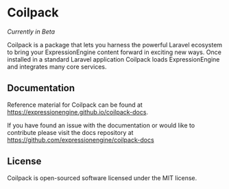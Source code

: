 # Coilpack

*Currently in Beta*

Coilpack is a package that lets you harness the powerful Laravel ecosystem to bring your ExpressionEngine content forward in exciting new ways. Once installed in a standard Laravel application Coilpack loads ExpressionEngine and integrates many core services.

## Documentation

Reference material for Coilpack can be found at https://expressionengine.github.io/coilpack-docs.

If you have found an issue with the documentation or would like to contribute please visit the docs repository at https://github.com/expressionengine/coilpack-docs

## License

Coilpack is open-sourced software licensed under the MIT license.

